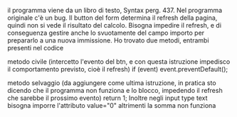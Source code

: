 il programma viene da un libro di testo, Syntax perg. 437. Nel programma originale c'è un bug. 
Il button del form determina il refresh della pagina, quindi non si vede il risultato del calcolo.
Bisogna impedire il refresh, e di conseguenza gestire anche lo svuotamente del campo importo per prepararlo a una nuova immissione.
Ho trovato due metodi, entrambi presenti nel codice

metodo civile (intercetto l'evento del btn, e con questa istruzione impedisco il comportamento previsto, cioè il refresh)
if (event) event.preventDefault();

metodo selvaggio (da aggiungere come ultima istruzione, in pratica sto dicendo che il programma non funziona e lo blocco, impedendo il refresh che sarebbe il prossimo evento)
return 1;
Inoltre negli input type text bisogna imporre l'attributo value="0" altrimenti la somma non funziona
